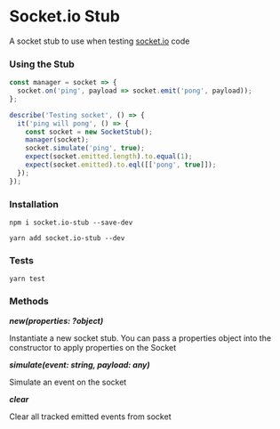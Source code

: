 # Socket.io Stub

A socket stub to use when testing [socket.io](https://socket.io/) code

### Using the Stub

```js
const manager = socket => {
  socket.on('ping', payload => socket.emit('pong', payload));
};

describe('Testing socket', () => {
  it('ping will pong', () => {
    const socket = new SocketStub();
    manager(socket);
    socket.simulate('ping', true);
    expect(socket.emitted.length).to.equal(1);
    expect(socket.emitted).to.eql([['pong', true]]);
  });
});
```

### Installation

```
npm i socket.io-stub --save-dev
```

```
yarn add socket.io-stub --dev
```

### Tests

```
yarn test
```

### Methods

***new(properties: ?object)***

Instantiate a new socket stub. You can pass a properties object into the constructor to apply properties on the Socket

***simulate(event: string, payload: any)***

Simulate an event on the socket

***clear***

Clear all tracked emitted events from socket
